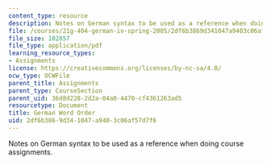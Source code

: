 ```yaml
---
content_type: resource
description: Notes on German syntax to be used as a reference when doing course assignments.
file: /courses/21g-404-german-iv-spring-2005/2df6b3869d341047a9403c06af57d7f6_MIT21G_404S05_wortstellung.pdf
file_size: 102857
file_type: application/pdf
learning_resource_types:
- Assignments
license: https://creativecommons.org/licenses/by-nc-sa/4.0/
ocw_type: OCWFile
parent_title: Assignments
parent_type: CourseSection
parent_uid: 36d8d228-2d2a-04a0-4470-cf4361263ad5
resourcetype: Document
title: German Word Order
uid: 2df6b386-9d34-1047-a940-3c06af57d7f6
---
```

Notes on German syntax to be used as a reference when doing course assignments.